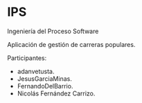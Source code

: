 # IPS
Ingeniería del Proceso Software

Aplicación de gestión de carreras populares.


Participantes:
- adanvetusta.
- JesusGarciaMinas.
- FernandoDelBarrio.
- Nicolás Fernández Carrizo.
